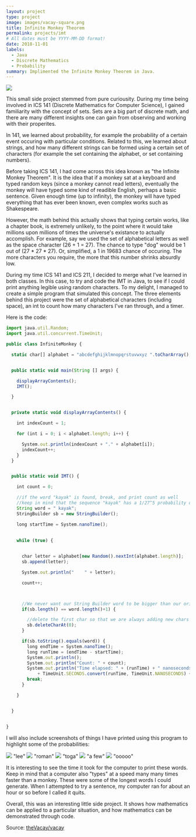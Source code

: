 ```yaml
---
layout: project
type: project
image: images/vacay-square.png
title: Infinite Monkey Theorem
permalink: projects/imt
# All dates must be YYYY-MM-DD format!
date: 2018-11-01
labels:
  - Java
  - Discrete Mathematics
  - Probability
summary: Implimented the Infinite Monkey Theorem in Java.
---
```


<img class="ui medium right floated rounded image" src="../images/vacay-home-page.png">

This small side project stemmed from pure curiousity. During my time being involved in ICS 141 (Discrete Mathematics for Computer Science), I gained familiarity with the concept of sets. Sets are a big part of discrete math, and there are many different insights one can gain from observing and working with their properites. 

In 141, we learned about probability, for example the probability of a certain event occuring with particular conditions. Related to this, we learned about strings, and how many different strings can be formed using a certain set of characters (for example the set containing the alphabet, or set containing numbers). 

Before taking ICS 141, I had come across this idea known as "the Infinite Monkey Theorem". It is the idea that if a monkey sat at a keyboard and typed random keys (since a monkey cannot read letters), eventually the monkey will have typed some kind of readible English, perhaps a basic sentence. Given enough time (up to infinity), the monkey will have typed everything that has ever been known, even complex works such as Shakespeare. 

However, the math behind this actually shows that typing certain works, like a chapter book, is extremely unlikely, to the point where it would take millions upon millions of times the universe's existance to actually accomplish. For example, say we used the set of alphabetical letters as well as the space character (26 + 1 = 27). The chance to type "dog" would be 1 out of (27 * 27 * 27). Or, simplified, a 1 in 19683 chance of occuring. The more characters you require, the more that this number shrinks absurdly low. 

During my time ICS 141 and ICS 211, I decided to merge what I've learned in both classes. In this case, to try and code the IMT in Java, to see if I could print anything legible using random characters. To my delight, I managed to create a simple program that simulated this concept. The three elements behind this project were the set of alphabetical characters (including space), an int to count how many characters I've ran through, and a timer.

Here is the code:

```js
import java.util.Random;
import java.util.concurrent.TimeUnit;

public class InfiniteMonkey {

  static char[] alphabet = "abcdefghijklmnopqrstuvwxyz ".toCharArray();


  public static void main(String [] args) {

    displayArrayContents();
    IMT();

  }


  private static void displayArrayContents() {

    int indexCount = 1;

    for (int i = 0; i < alphabet.length; i++) {

      System.out.println(indexCount + "." + alphabet[i]);
      indexCount++;
    }
  }


  public static void IMT() {

    int count = 0;

    //if the word "kayak" is found, break, and print count as well
    //keep in mind that the sequence "kayak" has a 1/27^5 probability of generating (very slim)
    String word = " kayak";
    StringBuilder sb = new StringBuilder();

    long startTime = System.nanoTime();
    
    
    while (true) {


      char letter = alphabet[new Random().nextInt(alphabet.length)];
      sb.append(letter);

      System.out.println("    " + letter);

      count++;



      //We never want our String Builder word to be bigger than our original word because then obvi they wont match.
      if(sb.length() == word.length()+1) {

        //delete the first char so that we are always adding new chars and changing our sb
        sb.deleteCharAt(0);
      }

      if(sb.toString().equals(word)) {
        long endTime = System.nanoTime();
        long runTime = (endTime - startTime);
        System.out.println();
        System.out.println("Count: " + count);
        System.out.println("Time elapsed: " + (runTime) + " nanoseconds or " 
            + TimeUnit.SECONDS.convert(runTime, TimeUnit.NANOSECONDS) + " seconds (truncated)" );
        break;
      }

    }


  }


}

```

I will also include screenshots of things I have printed using this program to highlight some of the probabilities:

<div class="ui small rounded images">
  <img class="ui image" src="../images/lee.png">
  "lee"
  
  <img class="ui image" src="../images/roman.png">
  "roman"
  
  <img class="ui image" src="../images/toga.png">
  "toga"
  
  <img class="ui image" src="../images/a few.png">
  "a few"
  
  <img class="ui image" src="../images/ooooo.png">
  "ooooo"
  
</div>


It is interesting to see the time it took for the computer to print these words. Keep in mind that a computer also "types" at a speed many many times faster than a monkey. These were some of the longest words I could generate. When I attempted to try a sentence, my computer ran for about an hour or so before I called it quits. 

Overall, this was an interesting little side project. It shows how mathematics can be applied to a particular situation, and how mathematics can be demonstrated through code.
 
Source: <a href="https://github.com/theVacay/vacay"><i class="large github icon"></i>theVacay/vacay</a>
